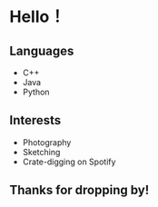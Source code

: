 # Hello！
  
## Languages
  - C++
  - Java
  - Python

## Interests
  - Photography
  - Sketching
  - Crate-digging on Spotify
  
## Thanks for dropping by!
